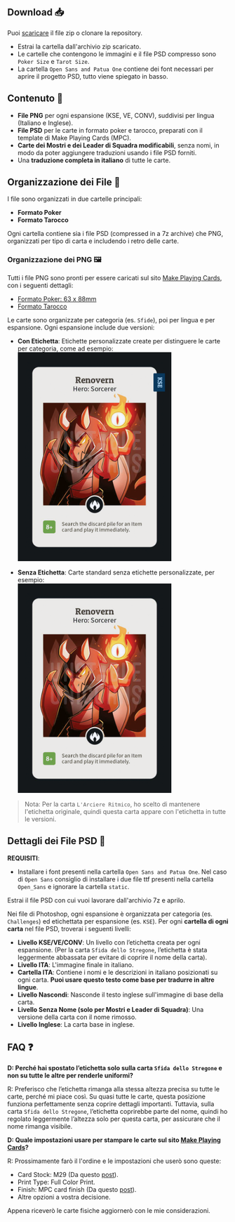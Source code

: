 ## Download 📥
Puoi [scaricare](https://github.com/i-decosmis/HTS_KSE_VE_CONV/archive/refs/heads/main.zip) il file zip o clonare la repository.
* Estrai la cartella dall'archivio zip scaricato.
* Le cartelle che contengono le immagini e il file PSD compresso sono `Poker Size` e `Tarot Size`.
* La cartella `Open Sans and Patua One` contiene dei font necessari per aprire il progetto PSD, tutto viene spiegato in basso.

## Contenuto 🧐
* **File PNG** per ogni espansione (KSE, VE, CONV), suddivisi per lingua (Italiano e Inglese).
* **File PSD** per le carte in formato poker e tarocco, preparati con il template di Make Playing Cards (MPC).
* **Carte dei Mostri e dei Leader di Squadra modificabili**, senza nomi, in modo da poter aggiungere traduzioni usando i file PSD forniti.
* Una **traduzione completa in italiano** di tutte le carte.

## Organizzazione dei File 📌
I file sono organizzati in due cartelle principali:
* **Formato Poker**
* **Formato Tarocco**

Ogni cartella contiene sia i file PSD (compressed in a 7z archive) che PNG, organizzati per tipo di carta e includendo i retro delle carte.

### Organizzazione dei PNG 🖼️
Tutti i file PNG sono pronti per essere caricati sul sito [Make Playing Cards](https://www.makeplayingcards.com/), con i seguenti dettagli:
* [Formato Poker: 63 x 88mm](https://www.makeplayingcards.com/design/custom-blank-card.html)
* [Formato Tarocco](https://www.makeplayingcards.com/design/design-your-own-tarot-cards.html)

Le carte sono organizzate per categoria (es. `Sfide`), poi per lingua e per espansione. Ogni espansione include due versioni:
* **Con Etichetta**: Etichette personalizzate create per distinguere le carte per categoria, come ad esempio:<br />
  <img src="../../Poker Size\Heroes\ENG\KSE\With Label\Renovern.png" alt="Logo" width="350">

* **Senza Etichetta**: Carte standard senza etichette personalizzate, per esempio:<br />
  <img src="../../Poker Size\Heroes\ENG\KSE\Without Label\Renovern.png" alt="Logo" width="350">

> Nota: Per la carta `L'Arciere Ritmico`, ho scelto di mantenere l'etichetta originale, quindi questa carta appare con l'etichetta in tutte le versioni.

## Dettagli dei File PSD 📸
**REQUISITI**:
* Installare i font presenti nella cartella `Open Sans and Patua One`. Nel caso di `Open Sans` consiglio di installare i due file ttf presenti nella cartella `Open_Sans` e ignorare la cartella `static`.

Estrai il file PSD con cui vuoi lavorare dall'archivio 7z e aprilo.

Nei file di Photoshop, ogni espansione è organizzata per categoria (es. `Challenges`) ed etichettata per espansione (es. `KSE`). Per ogni **cartella di ogni carta** nel file PSD, troverai i seguenti livelli:
* **Livello KSE/VE/CONV**: Un livello con l’etichetta creata per ogni espansione. (Per la carta `Sfida dello Stregone`, l’etichetta è stata leggermente abbassata per evitare di coprire il nome della carta).
* **Livello ITA**: L'immagine finale in italiano.
* **Cartella ITA**: Contiene i nomi e le descrizioni in italiano posizionati su ogni carta. **Puoi usare questo testo come base per tradurre in altre lingue**.
* **Livello Nascondi**: Nasconde il testo inglese sull'immagine di base della carta.
* **Livello Senza Nome (solo per Mostri e Leader di Squadra)**: Una versione della carta con il nome rimosso.
* **Livello Inglese**: La carta base in inglese.

## FAQ ❓
**D: Perché hai spostato l’etichetta solo sulla carta `Sfida dello Stregone` e non su tutte le altre per renderle uniformi?**

R: Preferisco che l’etichetta rimanga alla stessa altezza precisa su tutte le carte, perché mi piace così. Su quasi tutte le carte, questa posizione funziona perfettamente senza coprire dettagli importanti. Tuttavia, sulla carta `Sfida dello Stregone`, l’etichetta coprirebbe parte del nome, quindi ho regolato leggermente l’altezza solo per questa carta, per assicurare che il nome rimanga visibile.

**D: Quale impostazioni usare per stampare le carte sul sito [Make Playing Cards](https://www.makeplayingcards.com/)?**

R: Prossimamente farò il l'ordine e le impostazioni che userò sono queste:
* Card Stock: M29 (Da questo [post](https://www.reddit.com/r/HereToSlay/comments/w7u6fc/does_anyone_know_what_type_of_cardstock_the_cards/)).
* Print Type: Full Color Print.
* Finish: MPC card finish (Da questo [post](https://www.reddit.com/r/mpcproxies/comments/rycpki/mpc_card_stock_options_a_review/)).
* Altre opzioni a vostra decisione.

Appena riceverò le carte fisiche aggiornerò con le mie considerazioni.